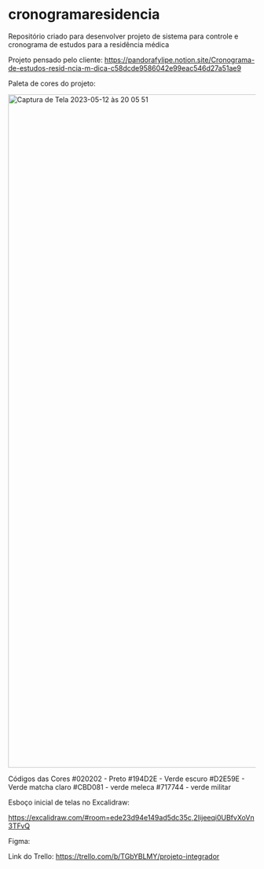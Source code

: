 # cronogramaresidencia
Repositório criado para desenvolver projeto de sistema para controle e cronograma de estudos para a residência médica

Projeto pensado pelo cliente: https://pandorafylipe.notion.site/Cronograma-de-estudos-resid-ncia-m-dica-c58dcde9586042e99eac546d27a51ae9


Paleta de cores do projeto: 

<img width="1371" alt="Captura de Tela 2023-05-12 às 20 05 51" src="https://github.com/marcellacstr/cronogramaresidencia/assets/112347434/2cdc79fb-e784-4975-a254-93bc04fd5e27">

Códigos das Cores 
#020202 - Preto
#194D2E - Verde escuro
#D2E59E - Verde matcha claro
#CBD081 - verde meleca
#717744 - verde militar 

Esboço inicial de telas no Excalidraw: 

https://excalidraw.com/#room=ede23d94e149ad5dc35c,2Iijeeqi0UBfvXoVn3TFvQ

Figma: 

Link do Trello: https://trello.com/b/TGbYBLMY/projeto-integrador
